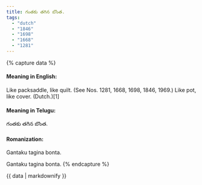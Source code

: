 ```yaml
---
title: గంతకు తగిన బొంత.
tags:
  - "dutch"
  - "1846"
  - "1698"
  - "1668"
  - "1281"
---
```


{% capture data %}
#### Meaning in English:
Like packsaddle, like quilt.
(See Nos. 1281, 1668, 1698, 1846, 1969.)
Like pot, like cover. (Dutch.)[1]

#### Meaning in Telugu:
గంతకు తగిన బొంత.

#### Romanization:
Gantaku tagina bonta.

Gantaku tagina bonta.
{% endcapture %}

{{ data | markdownify }}

